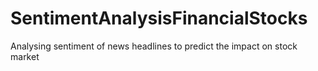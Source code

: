 # SentimentAnalysisFinancialStocks
Analysing sentiment of news headlines to predict the impact on stock market
